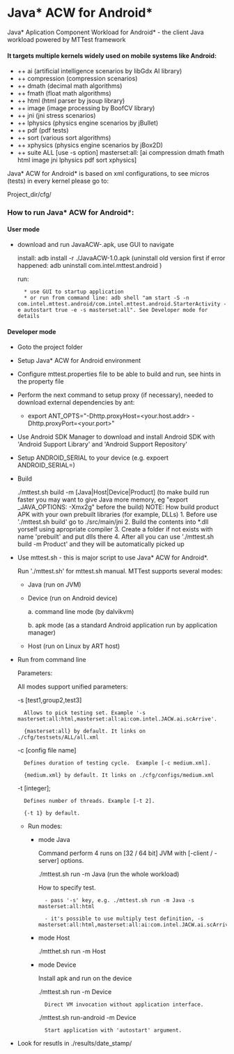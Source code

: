 # Java* ACW for Android*

Java* Aplication Component Workload for Android* - the client Java workload powered by MTTest framework

#### It targets multiple kernels widely used on mobile systems like Android:
* ++ ai          (artificial intelligence scenarios by libGdx AI library)
* ++ compression (compression scenarios)
* ++ dmath       (decimal math algorithms)
* ++ fmath       (float math algorithms)
* ++ html        (html parser by jsoup library)
* ++ image       (image processing by BoofCV library)
* ++ jni         (jni stress scenarios)
* ++ lphysics    (physics engine scenarios by jBullet)
* ++ pdf         (pdf tests)
* ++ sort        (various sort algorithms)
* ++ xphysics    (physics engine scenarios by jBox2D)
* ++ suite ALL [use -s option] masterset:all:     [ai compression dmath fmath html image jni lphysics pdf sort xphysics]

Java* ACW for Android* is based on xml configurations, to see micros (tests) in every kernel please go to:

Project_dir/cfg/

### How to run Java* ACW for Android*: 

#### User mode 
- download and run JavaACW-<Version>.apk, use GUI to navigate

    install: adb install -r ./JavaACW-1.0.apk (uninstall old version first if error happened: adb uninstall com.intel.mttest.android )

    run:

        * use GUI to startup application
        * or run from command line: adb shell "am start -S -n com.intel.mttest.android/com.intel.mttest.android.StarterActivity -e autostart true -e -s masterset:all". See Developer mode for details


#### Developer mode 

* Goto the project folder

* Setup Java* ACW for Android environment

 * Configure mttest.properties file to be able to build and run, see hints in the property file

 * Perform the next command to setup proxy (if necessary), needed to download external dependencies by ant:

    - export ANT_OPTS="-Dhttp.proxyHost=<your.host.addr> -Dhttp.proxyPort=<your.port>"

 * Use Android SDK Manager to download and install Android SDK with 'Android Support Library' and 'Android Support Repository'

* Setup ANDROID_SERIAL to your device (e.g. expoert ANDROID_SERIAL=<your device serial>)

* Build

    ./mttest.sh build -m [Java|Host|Device|Product] (to make build run faster you may want to give Java more memory, eg "export _JAVA_OPTIONS: -Xmx2g" before the build)
    NOTE: How build product APK with your own prebuilt libraries (for example, DLLs)
        1. Before use './mttest.sh build' go to ./src/main/jni
        2. Build the contents into *.dll yorself using apropriate compiler
        3. Create a folder if not exists with name 'prebuilt' and put dlls there
        4. After all you can use './mttest.sh build -m Product' and they will be automatically picked up

* Use mttest.sh - this is major script to use Java* ACW for Android*.

   Run './mttest.sh' for mttest.sh manual. MTTest supports several modes:

    - Java (run on JVM)

    - Device (run on Android device)

        a. command line mode (by dalvikvm)

        b. apk mode (as a standard Android application run by application manager)

    - Host (run on Linux by ART host)

* Run from command line

    Parameters:

    All modes support unified parameters:

    -s [test1,group2,test3] 

        Allows to pick testing set. Example '-s masterset:all:html,masterset:all:ai:com.intel.JACW.ai.scArrive'.

        {masterset:all} by default. It links on ./cfg/testsets/ALL/all.xml

    -c [config file name]

        Defines duration of testing cycle.  Example [-c medium.xml].

        {medium.xml} by default. It links on ./cfg/configs/medium.xml

    -t [integer]; 

        Defines number of threads. Example [-t 2].

        {-t 1} by default.

  * Run modes:

    - mode Java

        Command perform 4 runs on [32 / 64 bit] JVM with [-client / -server] options.

        ./mttest.sh run -m Java (run the whole workload)

        How to specify test. 

            - pass '-s' key, e.g. ./mttest.sh run -m Java -s masterset:all:html

            - it's possible to use multiply test definition, -s masterset:all:html,masterset:all:ai:com.intel.JACW.ai.scArrive

    - mode Host

        ./mtthet.sh run -m Host

    - mode Device 

        Install apk and run on the device

        ./mttest.sh run -m Device

            Direct VM invocation without application interface.

        ./mttest.sh run-android -m Device

            Start application with 'autostart' argument.

* Look for resutls in ./results/date_stamp/

